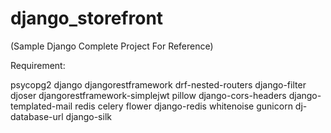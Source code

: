 # django_storefront

(Sample Django Complete Project For Reference)

Requirement:

psycopg2
django
djangorestframework
drf-nested-routers
django-filter
djoser
djangorestframework-simplejwt
pillow
django-cors-headers
django-templated-mail
redis
celery
flower
django-redis
whitenoise
gunicorn
dj-database-url
django-silk


